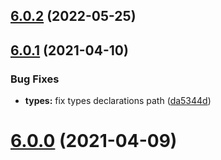 ## [6.0.2](https://github.com/nfroidure/yerror/compare/v6.0.1...v6.0.2) (2022-05-25)



## [6.0.1](https://github.com/nfroidure/yerror/compare/v6.0.0...v6.0.1) (2021-04-10)


### Bug Fixes

* **types:** fix types declarations path ([da5344d](https://github.com/nfroidure/yerror/commit/da5344ddc3aa47f0867a1cc720f0bde02943932a))



# [6.0.0](https://github.com/nfroidure/yerror/compare/v5.0.0...v6.0.0) (2021-04-09)




